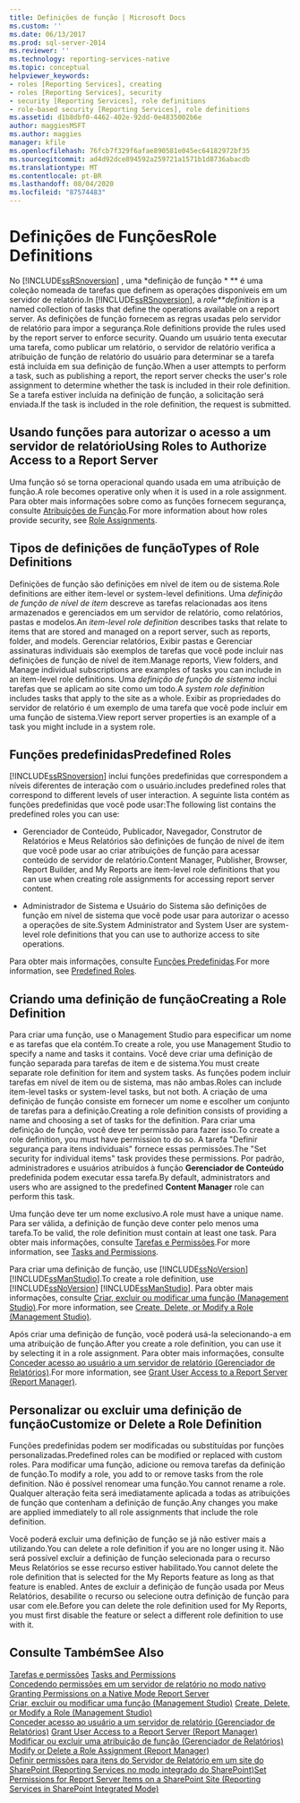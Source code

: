 ```yaml
---
title: Definições de função | Microsoft Docs
ms.custom: ''
ms.date: 06/13/2017
ms.prod: sql-server-2014
ms.reviewer: ''
ms.technology: reporting-services-native
ms.topic: conceptual
helpviewer_keywords:
- roles [Reporting Services], creating
- roles [Reporting Services], security
- security [Reporting Services], role definitions
- role-based security [Reporting Services], role definitions
ms.assetid: d1b8dbf0-4462-402e-92dd-0e4835002b6e
author: maggiesMSFT
ms.author: maggies
manager: kfile
ms.openlocfilehash: 76fcb7f329f6afae890581e045ec64182972bf35
ms.sourcegitcommit: ad4d92dce894592a259721a1571b1d8736abacdb
ms.translationtype: MT
ms.contentlocale: pt-BR
ms.lasthandoff: 08/04/2020
ms.locfileid: "87574483"
---
```

# <a name="role-definitions"></a><span data-ttu-id="7d750-102">Definições de Funções</span><span class="sxs-lookup"><span data-stu-id="7d750-102">Role Definitions</span></span>
  <span data-ttu-id="7d750-103">No [!INCLUDE[ssRSnoversion](../../includes/ssrsnoversion-md.md)] , uma \*definição de função \* \*\* é uma coleção nomeada de tarefas que definem as operações disponíveis em um servidor de relatório.</span><span class="sxs-lookup"><span data-stu-id="7d750-103">In [!INCLUDE[ssRSnoversion](../../includes/ssrsnoversion-md.md)], a *role\*\*definition* is a named collection of tasks that define the operations available on a report server.</span></span> <span data-ttu-id="7d750-104">As definições de função fornecem as regras usadas pelo servidor de relatório para impor a segurança.</span><span class="sxs-lookup"><span data-stu-id="7d750-104">Role definitions provide the rules used by the report server to enforce security.</span></span> <span data-ttu-id="7d750-105">Quando um usuário tenta executar uma tarefa, como publicar um relatório, o servidor de relatório verifica a atribuição de função de relatório do usuário para determinar se a tarefa está incluída em sua definição de função.</span><span class="sxs-lookup"><span data-stu-id="7d750-105">When a user attempts to perform a task, such as publishing a report, the report server checks the user's role assignment to determine whether the task is included in their role definition.</span></span> <span data-ttu-id="7d750-106">Se a tarefa estiver incluída na definição de função, a solicitação será enviada.</span><span class="sxs-lookup"><span data-stu-id="7d750-106">If the task is included in the role definition, the request is submitted.</span></span>  
  
## <a name="using-roles-to-authorize-access-to-a-report-server"></a><span data-ttu-id="7d750-107">Usando funções para autorizar o acesso a um servidor de relatório</span><span class="sxs-lookup"><span data-stu-id="7d750-107">Using Roles to Authorize Access to a Report Server</span></span>  
 <span data-ttu-id="7d750-108">Uma função só se torna operacional quando usada em uma atribuição de função.</span><span class="sxs-lookup"><span data-stu-id="7d750-108">A role becomes operative only when it is used in a role assignment.</span></span> <span data-ttu-id="7d750-109">Para obter mais informações sobre como as funções fornecem segurança, consulte [Atribuições de Função](role-assignments.md).</span><span class="sxs-lookup"><span data-stu-id="7d750-109">For more information about how roles provide security, see [Role Assignments](role-assignments.md).</span></span>  
  
## <a name="types-of-role-definitions"></a><span data-ttu-id="7d750-110">Tipos de definições de função</span><span class="sxs-lookup"><span data-stu-id="7d750-110">Types of Role Definitions</span></span>  
 <span data-ttu-id="7d750-111">Definições de função são definições em nível de item ou de sistema.</span><span class="sxs-lookup"><span data-stu-id="7d750-111">Role definitions are either item-level or system-level definitions.</span></span> <span data-ttu-id="7d750-112">Uma *definição de função de nível de item* descreve as tarefas relacionadas aos itens armazenados e gerenciados em um servidor de relatório, como relatórios, pastas e modelos.</span><span class="sxs-lookup"><span data-stu-id="7d750-112">An *item-level role definition* describes tasks that relate to items that are stored and managed on a report server, such as reports, folder, and models.</span></span> <span data-ttu-id="7d750-113">Gerenciar relatórios, Exibir pastas e Gerenciar assinaturas individuais são exemplos de tarefas que você pode incluir nas definições de função de nível de item.</span><span class="sxs-lookup"><span data-stu-id="7d750-113">Manage reports, View folders, and Manage individual subscriptions are examples of tasks you can include in an item-level role definitions.</span></span> <span data-ttu-id="7d750-114">Uma *definição de função de sistema* inclui tarefas que se aplicam ao site como um todo.</span><span class="sxs-lookup"><span data-stu-id="7d750-114">A *system role definition* includes tasks that apply to the site as a whole.</span></span> <span data-ttu-id="7d750-115">Exibir as propriedades do servidor de relatório é um exemplo de uma tarefa que você pode incluir em uma função de sistema.</span><span class="sxs-lookup"><span data-stu-id="7d750-115">View report server properties is an example of a task you might include in a system role.</span></span>  
  
## <a name="predefined-roles"></a><span data-ttu-id="7d750-116">Funções predefinidas</span><span class="sxs-lookup"><span data-stu-id="7d750-116">Predefined Roles</span></span>  
 [!INCLUDE[ssRSnoversion](../../includes/ssrsnoversion-md.md)] <span data-ttu-id="7d750-117">inclui funções predefinidas que correspondem a níveis diferentes de interação com o usuário.</span><span class="sxs-lookup"><span data-stu-id="7d750-117">includes predefined roles that correspond to different levels of user interaction.</span></span> <span data-ttu-id="7d750-118">A seguinte lista contém as funções predefinidas que você pode usar:</span><span class="sxs-lookup"><span data-stu-id="7d750-118">The following list contains the predefined roles you can use:</span></span>  
  
-   <span data-ttu-id="7d750-119">Gerenciador de Conteúdo, Publicador, Navegador, Construtor de Relatórios e Meus Relatórios são definições de função de nível de item que você pode usar ao criar atribuições de função para acessar conteúdo de servidor de relatório.</span><span class="sxs-lookup"><span data-stu-id="7d750-119">Content Manager, Publisher, Browser, Report Builder, and My Reports are item-level role definitions that you can use when creating role assignments for accessing report server content.</span></span>  
  
-   <span data-ttu-id="7d750-120">Administrador de Sistema e Usuário do Sistema são definições de função em nível de sistema que você pode usar para autorizar o acesso a operações de site.</span><span class="sxs-lookup"><span data-stu-id="7d750-120">System Administrator and System User are system-level role definitions that you can use to authorize access to site operations.</span></span>  
  
 <span data-ttu-id="7d750-121">Para obter mais informações, consulte [Funções Predefinidas](role-definitions-predefined-roles.md).</span><span class="sxs-lookup"><span data-stu-id="7d750-121">For more information, see [Predefined Roles](role-definitions-predefined-roles.md).</span></span>  
  
## <a name="creating-a-role-definition"></a><span data-ttu-id="7d750-122">Criando uma definição de função</span><span class="sxs-lookup"><span data-stu-id="7d750-122">Creating a Role Definition</span></span>  
 <span data-ttu-id="7d750-123">Para criar uma função, use o Management Studio para especificar um nome e as tarefas que ela contém.</span><span class="sxs-lookup"><span data-stu-id="7d750-123">To create a role, you use Management Studio to specify a name and tasks it contains.</span></span> <span data-ttu-id="7d750-124">Você deve criar uma definição de função separada para tarefas de item e de sistema.</span><span class="sxs-lookup"><span data-stu-id="7d750-124">You must create separate role definition for item and system tasks.</span></span> <span data-ttu-id="7d750-125">As funções podem incluir tarefas em nível de item ou de sistema, mas não ambas.</span><span class="sxs-lookup"><span data-stu-id="7d750-125">Roles can include item-level tasks or system-level tasks, but not both.</span></span> <span data-ttu-id="7d750-126">A criação de uma definição de função consiste em fornecer um nome e escolher um conjunto de tarefas para a definição.</span><span class="sxs-lookup"><span data-stu-id="7d750-126">Creating a role definition consists of providing a name and choosing a set of tasks for the definition.</span></span> <span data-ttu-id="7d750-127">Para criar uma definição de função, você deve ter permissão para fazer isso.</span><span class="sxs-lookup"><span data-stu-id="7d750-127">To create a role definition, you must have permission to do so.</span></span> <span data-ttu-id="7d750-128">A tarefa "Definir segurança para itens individuais" fornece essas permissões.</span><span class="sxs-lookup"><span data-stu-id="7d750-128">The "Set security for individual items" task provides these permissions.</span></span> <span data-ttu-id="7d750-129">Por padrão, administradores e usuários atribuídos à função **Gerenciador de Conteúdo** predefinida podem executar essa tarefa.</span><span class="sxs-lookup"><span data-stu-id="7d750-129">By default, administrators and users who are assigned to the predefined **Content Manager** role can perform this task.</span></span>  
  
 <span data-ttu-id="7d750-130">Uma função deve ter um nome exclusivo.</span><span class="sxs-lookup"><span data-stu-id="7d750-130">A role must have a unique name.</span></span> <span data-ttu-id="7d750-131">Para ser válida, a definição de função deve conter pelo menos uma tarefa.</span><span class="sxs-lookup"><span data-stu-id="7d750-131">To be valid, the role definition must contain at least one task.</span></span> <span data-ttu-id="7d750-132">Para obter mais informações, consulte [Tarefas e Permissões](tasks-and-permissions.md).</span><span class="sxs-lookup"><span data-stu-id="7d750-132">For more information, see [Tasks and Permissions](tasks-and-permissions.md).</span></span>  
  
 <span data-ttu-id="7d750-133">Para criar uma definição de função, use [!INCLUDE[ssNoVersion](../../includes/ssnoversion-md.md)] [!INCLUDE[ssManStudio](../../includes/ssmanstudio-md.md)].</span><span class="sxs-lookup"><span data-stu-id="7d750-133">To create a role definition, use [!INCLUDE[ssNoVersion](../../includes/ssnoversion-md.md)] [!INCLUDE[ssManStudio](../../includes/ssmanstudio-md.md)].</span></span> <span data-ttu-id="7d750-134">Para obter mais informações, consulte [Criar, excluir ou modificar uma função &#40;Management Studio&#41;](role-definitions-create-delete-or-modify.md).</span><span class="sxs-lookup"><span data-stu-id="7d750-134">For more information, see [Create, Delete, or Modify a Role &#40;Management Studio&#41;](role-definitions-create-delete-or-modify.md).</span></span>  
  
 <span data-ttu-id="7d750-135">Após criar uma definição de função, você poderá usá-la selecionando-a em uma atribuição de função.</span><span class="sxs-lookup"><span data-stu-id="7d750-135">After you create a role definition, you can use it by selecting it in a role assignment.</span></span> <span data-ttu-id="7d750-136">Para obter mais informações, consulte [Conceder acesso ao usuário a um servidor de relatório &#40;Gerenciador de Relatórios&#41;](grant-user-access-to-a-report-server.md).</span><span class="sxs-lookup"><span data-stu-id="7d750-136">For more information, see [Grant User Access to a Report Server &#40;Report Manager&#41;](grant-user-access-to-a-report-server.md).</span></span>  
  
## <a name="customize-or-delete-a-role-definition"></a><span data-ttu-id="7d750-137">Personalizar ou excluir uma definição de função</span><span class="sxs-lookup"><span data-stu-id="7d750-137">Customize or Delete a Role Definition</span></span>  
 <span data-ttu-id="7d750-138">Funções predefinidas podem ser modificadas ou substituídas por funções personalizadas.</span><span class="sxs-lookup"><span data-stu-id="7d750-138">Predefined roles can be modified or replaced with custom roles.</span></span> <span data-ttu-id="7d750-139">Para modificar uma função, adicione ou remova tarefas da definição de função.</span><span class="sxs-lookup"><span data-stu-id="7d750-139">To modify a role, you add to or remove tasks from the role definition.</span></span> <span data-ttu-id="7d750-140">Não é possível renomear uma função.</span><span class="sxs-lookup"><span data-stu-id="7d750-140">You cannot rename a role.</span></span> <span data-ttu-id="7d750-141">Qualquer alteração feita será imediatamente aplicada a todas as atribuições de função que contenham a definição de função.</span><span class="sxs-lookup"><span data-stu-id="7d750-141">Any changes you make are applied immediately to all role assignments that include the role definition.</span></span>  
  
 <span data-ttu-id="7d750-142">Você poderá excluir uma definição de função se já não estiver mais a utilizando.</span><span class="sxs-lookup"><span data-stu-id="7d750-142">You can delete a role definition if you are no longer using it.</span></span> <span data-ttu-id="7d750-143">Não será possível excluir a definição de função selecionada para o recurso Meus Relatórios se esse recurso estiver habilitado.</span><span class="sxs-lookup"><span data-stu-id="7d750-143">You cannot delete the role definition that is selected for the My Reports feature as long as that feature is enabled.</span></span> <span data-ttu-id="7d750-144">Antes de excluir a definição de função usada por Meus Relatórios, desabilite o recurso ou selecione outra definição de função para usar com ele.</span><span class="sxs-lookup"><span data-stu-id="7d750-144">Before you can delete the role definition used for My Reports, you must first disable the feature or select a different role definition to use with it.</span></span>  
  
## <a name="see-also"></a><span data-ttu-id="7d750-145">Consulte Também</span><span class="sxs-lookup"><span data-stu-id="7d750-145">See Also</span></span>  
 <span data-ttu-id="7d750-146">[Tarefas e permissões](tasks-and-permissions.md) </span><span class="sxs-lookup"><span data-stu-id="7d750-146">[Tasks and Permissions](tasks-and-permissions.md) </span></span>  
 <span data-ttu-id="7d750-147">[Concedendo permissões em um servidor de relatório no modo nativo](granting-permissions-on-a-native-mode-report-server.md) </span><span class="sxs-lookup"><span data-stu-id="7d750-147">[Granting Permissions on a Native Mode Report Server](granting-permissions-on-a-native-mode-report-server.md) </span></span>  
 <span data-ttu-id="7d750-148">[Criar, excluir ou modificar uma função &#40;Management Studio&#41;](role-definitions-create-delete-or-modify.md) </span><span class="sxs-lookup"><span data-stu-id="7d750-148">[Create, Delete, or Modify a Role &#40;Management Studio&#41;](role-definitions-create-delete-or-modify.md) </span></span>  
 <span data-ttu-id="7d750-149">[Conceder acesso ao usuário a um servidor de relatório &#40;Gerenciador de Relatórios&#41;](grant-user-access-to-a-report-server.md) </span><span class="sxs-lookup"><span data-stu-id="7d750-149">[Grant User Access to a Report Server &#40;Report Manager&#41;](grant-user-access-to-a-report-server.md) </span></span>  
 <span data-ttu-id="7d750-150">[Modificar ou excluir uma atribuição de função &#40;Gerenciador de Relatórios&#41;](role-assignments-modify-or-delete.md) </span><span class="sxs-lookup"><span data-stu-id="7d750-150">[Modify or Delete a Role Assignment &#40;Report Manager&#41;](role-assignments-modify-or-delete.md) </span></span>  
 [<span data-ttu-id="7d750-151">Definir permissões para itens do Servidor de Relatório em um site do SharePoint &#40;Reporting Services no modo integrado do SharePoint&#41;</span><span class="sxs-lookup"><span data-stu-id="7d750-151">Set Permissions for Report Server Items on a SharePoint Site &#40;Reporting Services in SharePoint Integrated Mode&#41;</span></span>](set-permissions-for-report-server-items-on-a-sharepoint-site.md)  
  
  
